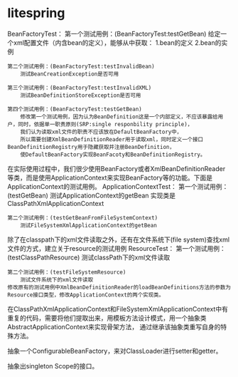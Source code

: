 # litespring
BeanFactoryTest：
	第一个测试用例：(BeanFactoryTest:testGetBean)
		给定一个xml配置文件（内含bean的定义），能够从中获取：
		1.bean的定义
		2.bean的实例

	第二个测试用例：(BeanFactoryTest:testInvalidBean)
		测试BeanCreationException是否可用

	第三个测试用例：(BeanFactoryTest:testInvalidXML)
		测试BeanDefinitionStoreException是否可用

	第四个测试用例：(BeanFactoryTest:testGetBean)
		修改第一个测试用例，因为认为BeanDefinition这是一个内部定义，不应该暴露给用户，同时，依据单一职责原则(SRP:single responbility principle)，
		我们认为读取xml文件的职责不应该放在DefaultBeanFactory中，
		所以需要创建XmlBeanDefinitionReader用于读取xml，同时定义一个接口BeanDefinitionRegistry用于隐藏获取并注册BeanDefinition，
		使DefaultBeanFactory实现BeanFacoty和BeanDefinitionRegistry。


在实际使用过程中，我们很少使用BeanFactory或者XmlBeanDefinitionReader等类，而是使用ApplicationContext来实现BeanFactory等的功能。下面是ApplicationContext的测试用例。
ApplicationContextTest：
	第一个测试用例：(testGetBean)
		测试ApplicationContext的getBean
		实现类是ClassPathXmlApplicationContext
		
	第二个测试用例：(testGetBeanFromFileSystemContext)
		测试FileSystemXmlApplicationContext的getBean
		

除了在classpath下的xml文件读取之外，还有在文件系统下(file system)查找xml文件的方式，建立关于resource的测试用例
ResourceTest：
	第一个测试用例：(testClassPathResource)
		测试classPath下的xml文件读取
	
	第二个测试用例：(testFileSystemResource)
		测试文件系统下的xml文件读取
	修改原有的测试用例中XmlBeanDefinitionReader的loadBeanDefinitions方法的参数为Resource接口类型，修改ApplicationContext的两个实现类。

在ClassPathXmlApplicationContext和FileSystemXmlApplicationContext中有重复的代码，需要将他们提取出来，用模板方法设计模式，用一个抽象类AbstractApplicationContext来实现骨架方法，
通过继承该抽象类重写自身的特殊方法。

抽象一个ConfigurableBeanFactory，来对ClassLoader进行setter和getter。

抽象出singleton Scope的接口。
